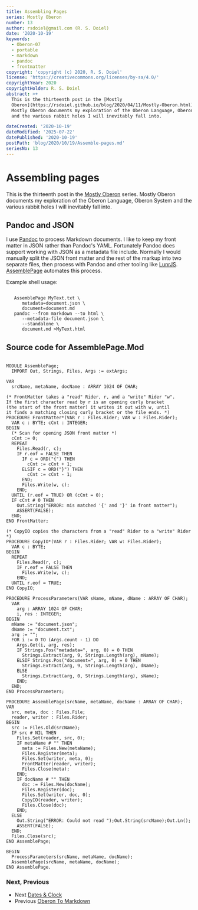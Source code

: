 ```yaml
---
title: Assembling Pages
series: Mostly Oberon
number: 13
author: rsdoiel@gmail.com (R. S. Doiel)
date: '2020-10-19'
keywords:
  - Oberon-07
  - portable
  - markdown
  - pandoc
  - frontmatter
copyright: 'copyright (c) 2020, R. S. Doiel'
license: 'https://creativecommons.org/licenses/by-sa/4.0/'
copyrightYear: 2020
copyrightHolder: R. S. Doiel
abstract: >+
  This is the thirteenth post in the [Mostly
  Oberon](https://rsdoiel.github.io/blog/2020/04/11/Mostly-Oberon.html) series.
  Mostly Oberon documents my exploration of the Oberon Language, Oberon System
  and the various rabbit holes I will inevitably fall into.

dateCreated: '2020-10-19'
dateModified: '2025-07-22'
datePublished: '2020-10-19'
postPath: 'blog/2020/10/19/Assemble-pages.md'
seriesNo: 13
---
```


Assembling pages
================

This is the thirteenth post in the [Mostly Oberon](https://rsdoiel.github.io/blog/2020/04/11/Mostly-Oberon.html) series. Mostly Oberon documents my exploration of the Oberon Language, Oberon System and the various rabbit holes I will inevitably fall into.

Pandoc and JSON
---------------

I use [Pandoc](https://pandoc.org) to process Markdown documents. I like to keep my
front matter in JSON rather than Pandoc's YAML. Fortunately Pandoc
does support working with JSON as a metadata file include. Normally I would
manually split the JSON front matter and the rest of the markup into two
separate files, then process with Pandoc and other tooling like
[LunrJS](https://lunrjs.com). [AssemblePage](AssemblePage.Mod) automates this
process.

Example shell usage:

~~~

   AssemblePage MyText.txt \
      metadata=document.json \
      document=document.md
   pandoc --from markdown --to html \
      --metadata-file document.json \
      --standalone \
      document.md >MyText.html

~~~

Source code for **AssemblePage.Mod**
------------------------------------

~~~

MODULE AssemblePage;
  IMPORT Out, Strings, Files, Args := extArgs;

VAR
  srcName, metaName, docName : ARRAY 1024 OF CHAR;

(* FrontMatter takes a "read" Rider, r, and a "write" Rider "w".
If the first character read by r is an opening curly bracket
(the start of the front matter) it writes it out with w, until
it finds a matching closing curly bracket or the file ends. *)
PROCEDURE FrontMatter*(VAR r : Files.Rider; VAR w : Files.Rider);
  VAR c : BYTE; cCnt : INTEGER;
BEGIN
  (* Scan for opening JSON front matter *)
  cCnt := 0;
  REPEAT
    Files.Read(r, c);
    IF r.eof = FALSE THEN
      IF c = ORD("{") THEN
        cCnt := cCnt + 1;
      ELSIF c = ORD("}") THEN
        cCnt := cCnt - 1;
      END;
      Files.Write(w, c);
    END;
  UNTIL (r.eof = TRUE) OR (cCnt = 0);
  IF cCnt # 0 THEN
    Out.String("ERROR: mis matched '{' and '}' in front matter");
    ASSERT(FALSE);
  END;
END FrontMatter;

(* CopyIO copies the characters from a "read" Rider to a "write" Rider *)
PROCEDURE CopyIO*(VAR r : Files.Rider; VAR w: Files.Rider);
  VAR c : BYTE;
BEGIN
  REPEAT
    Files.Read(r, c);
    IF r.eof = FALSE THEN
      Files.Write(w, c);
    END;
  UNTIL r.eof = TRUE;
END CopyIO;

PROCEDURE ProcessParameters(VAR sName, mName, dName : ARRAY OF CHAR);
  VAR
    arg : ARRAY 1024 OF CHAR;
    i, res : INTEGER;
BEGIN
  mName := "document.json";
  dName := "document.txt";
  arg := "";
  FOR i := 0 TO (Args.count - 1) DO
    Args.Get(i, arg, res);
    IF Strings.Pos("metadata=", arg, 0) = 0 THEN
      Strings.Extract(arg, 9, Strings.Length(arg), mName);
    ELSIF Strings.Pos("document=", arg, 0) = 0 THEN
      Strings.Extract(arg, 9, Strings.Length(arg), dName);
    ELSE
      Strings.Extract(arg, 0, Strings.Length(arg), sName);
    END;
  END;
END ProcessParameters;

PROCEDURE AssemblePage(srcName, metaName, docName : ARRAY OF CHAR);
VAR
  src, meta, doc : Files.File;
  reader, writer : Files.Rider;
BEGIN
  src := Files.Old(srcName);
  IF src # NIL THEN
    Files.Set(reader, src, 0);
    IF metaName # "" THEN
      meta := Files.New(metaName);
      Files.Register(meta);
      Files.Set(writer, meta, 0);
      FrontMatter(reader, writer);
      Files.Close(meta);
    END;
    IF docName # "" THEN
      doc := Files.New(docName);
      Files.Register(doc);
      Files.Set(writer, doc, 0);
      CopyIO(reader, writer);
      Files.Close(doc);
    END;
  ELSE
    Out.String("ERROR: Could not read ");Out.String(srcName);Out.Ln();
    ASSERT(FALSE);
  END;
  Files.Close(src);
END AssemblePage;

BEGIN
  ProcessParameters(srcName, metaName, docName);
  AssemblePage(srcName, metaName, docName);
END AssemblePage.

~~~

### Next, Previous

+ Next [Dates & Clock](../../11/27/Dates-and-Clock.html)
+ Previous [Oberon To Markdown](../../10/03/Oberon-to-markdown.html)
